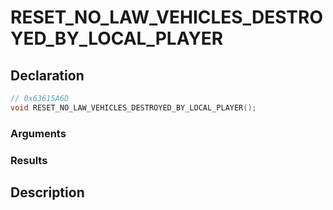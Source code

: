 # RESET_NO_LAW_VEHICLES_DESTROYED_BY_LOCAL_PLAYER

## Declaration
```cpp
// 0x63615A6D
void RESET_NO_LAW_VEHICLES_DESTROYED_BY_LOCAL_PLAYER();
```

### Arguments

### Results

## Description
